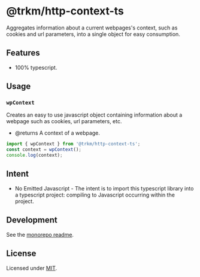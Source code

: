# **@trkm/http-context-ts**

Aggregates information about a current webpages's context, such as cookies and url parameters, into a single object for easy consumption.

## Features

* 100% typescript.

## Usage

### `wpContext`

Creates an easy to use javascript object containing information about a webpage such as cookies, url parameters, etc.

* @returns A context of a webpage.

```typescript
import { wpContext } from '@trkm/http-context-ts';
const context = wpContext();
console.log(context);
```

## Intent

* No Emitted Javascript - The intent is to import this typescript library into a typescript project: compiling to Javascript occurring within the project.

## Development

See the [monorepo readme](https://www.github.com/erichosick/trkm).

## License

Licensed under [MIT](./LICENSE.md).
